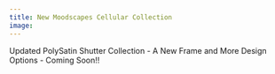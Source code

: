 ```yaml
---
title: New Moodscapes Cellular Collection
image: 
---
```


Updated PolySatin Shutter Collection - A New Frame and More Design Options - Coming Soon!!
